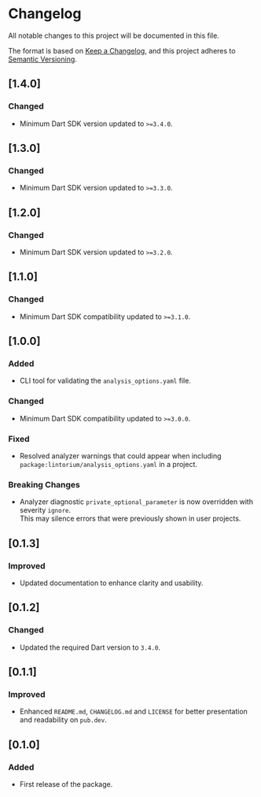# Changelog

All notable changes to this project will be documented in this file.

The format is based on [Keep a Changelog](https://keepachangelog.com/en/1.1.0/),
and this project adheres to [Semantic Versioning](https://semver.org/spec/v2.0.0.html).

## [1.4.0]

### Changed
- Minimum Dart SDK version updated to `>=3.4.0`.

## [1.3.0]

### Changed
- Minimum Dart SDK version updated to `>=3.3.0`.

## [1.2.0]

### Changed
- Minimum Dart SDK version updated to `>=3.2.0`.

## [1.1.0]

### Changed
- Minimum Dart SDK compatibility updated to `>=3.1.0`.

## [1.0.0]

### Added
- CLI tool for validating the `analysis_options.yaml` file.

### Changed
- Minimum Dart SDK compatibility updated to `>=3.0.0`.

### Fixed
- Resolved analyzer warnings that could appear when including `package:lintorium/analysis_options.yaml` in a project.

### Breaking Changes
- Analyzer diagnostic `private_optional_parameter` is now overridden with severity `ignore`.  
  This may silence errors that were previously shown in user projects.

## [0.1.3]

### Improved
- Updated documentation to enhance clarity and usability.

## [0.1.2]

### Changed
- Updated the required Dart version to `3.4.0`.

## [0.1.1]

### Improved
- Enhanced `README.md`, `CHANGELOG.md` and `LICENSE` for better presentation and readability on `pub.dev`.

## [0.1.0]

### Added
- First release of the package.
